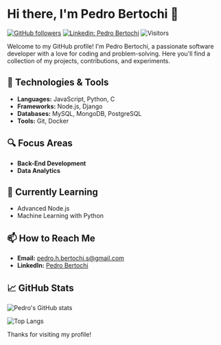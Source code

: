 # Hi there, I'm Pedro Bertochi 👋

[![GitHub followers](https://img.shields.io/github/followers/pedro-bertochi?label=Follow&style=social)](https://github.com/pedro-bertochi)
[![Linkedin: Pedro Bertochi](https://img.shields.io/badge/-pedro--bertochi-blue?style=flat-square&logo=Linkedin&logoColor=white&link=https://www.linkedin.com/in/pedro-bertochi/)](https://www.linkedin.com/in/pedro-bertochi/)
![Visitors](https://hits.seeyoufarm.com/api/count/incr/badge.svg?url=https://github.com/pedro-bertochi&count_bg=%2379C83D&title_bg=%23555555&icon=github.svg&icon_color=%23E7E7E7&title=visits&edge_flat=false)


Welcome to my GitHub profile! I'm Pedro Bertochi, a passionate software developer with a love for coding and problem-solving. Here you'll find a collection of my projects, contributions, and experiments.

## 🔧 Technologies & Tools
- **Languages:** JavaScript, Python, C
- **Frameworks:** Node.js, Django
- **Databases:** MySQL, MongoDB, PostgreSQL
- **Tools:** Git, Docker

## 🔍 Focus Areas
- **Back-End Development**
- **Data Analytics**

## 🌱 Currently Learning
- Advanced Node.js
- Machine Learning with Python

## 📫 How to Reach Me
- **Email:** pedro.h.bertochi.s@gmail.com
- **LinkedIn:** [Pedro Bertochi](https://www.linkedin.com/in/pedro-henrique-bertochi-de-sousa-2a289b353/)

## 📈 GitHub Stats
![Pedro's GitHub stats](https://github-readme-stats.vercel.app/api?username=pedro-bertochi&show_icons=true&theme=radical)

![Top Langs](https://github-readme-stats.vercel.app/api/top-langs/?username=pedro-bertochi&layout=compact&theme=radical)

Thanks for visiting my profile!
